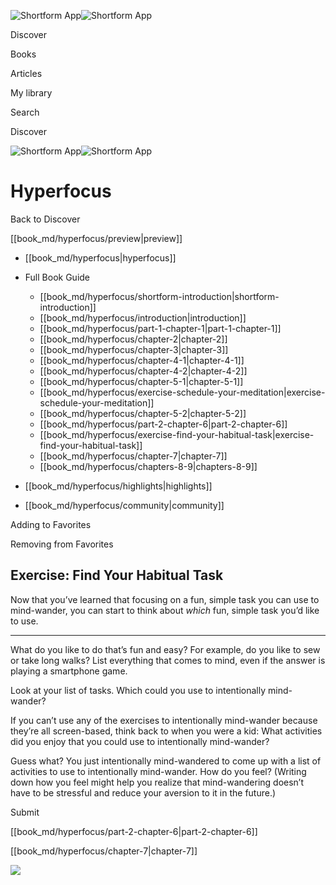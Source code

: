 ![Shortform App](/img/logo.36a2399e.svg)![Shortform App](/img/logo-dark.70c1b072.svg)

Discover

Books

Articles

My library

Search

Discover

![Shortform App](/img/logo.36a2399e.svg)![Shortform App](/img/logo-dark.70c1b072.svg)

# Hyperfocus

Back to Discover

[[book_md/hyperfocus/preview|preview]]

  * [[book_md/hyperfocus|hyperfocus]]
  * Full Book Guide

    * [[book_md/hyperfocus/shortform-introduction|shortform-introduction]]
    * [[book_md/hyperfocus/introduction|introduction]]
    * [[book_md/hyperfocus/part-1-chapter-1|part-1-chapter-1]]
    * [[book_md/hyperfocus/chapter-2|chapter-2]]
    * [[book_md/hyperfocus/chapter-3|chapter-3]]
    * [[book_md/hyperfocus/chapter-4-1|chapter-4-1]]
    * [[book_md/hyperfocus/chapter-4-2|chapter-4-2]]
    * [[book_md/hyperfocus/chapter-5-1|chapter-5-1]]
    * [[book_md/hyperfocus/exercise-schedule-your-meditation|exercise-schedule-your-meditation]]
    * [[book_md/hyperfocus/chapter-5-2|chapter-5-2]]
    * [[book_md/hyperfocus/part-2-chapter-6|part-2-chapter-6]]
    * [[book_md/hyperfocus/exercise-find-your-habitual-task|exercise-find-your-habitual-task]]
    * [[book_md/hyperfocus/chapter-7|chapter-7]]
    * [[book_md/hyperfocus/chapters-8-9|chapters-8-9]]
  * [[book_md/hyperfocus/highlights|highlights]]
  * [[book_md/hyperfocus/community|community]]



Adding to Favorites 

Removing from Favorites 

## Exercise: Find Your Habitual Task

Now that you’ve learned that focusing on a fun, simple task you can use to mind-wander, you can start to think about _which_ fun, simple task you’d like to use.

* * *

What do you like to do that’s fun and easy? For example, do you like to sew or take long walks? List everything that comes to mind, even if the answer is playing a smartphone game.

Look at your list of tasks. Which could you use to intentionally mind-wander?

If you can’t use any of the exercises to intentionally mind-wander because they’re all screen-based, think back to when you were a kid: What activities did you enjoy that you could use to intentionally mind-wander?

Guess what? You just intentionally mind-wandered to come up with a list of activities to use to intentionally mind-wander. How do you feel? (Writing down how you feel might help you realize that mind-wandering doesn’t have to be stressful and reduce your aversion to it in the future.)

Submit 

[[book_md/hyperfocus/part-2-chapter-6|part-2-chapter-6]]

[[book_md/hyperfocus/chapter-7|chapter-7]]

![](https://bat.bing.com/action/0?ti=56018282&Ver=2&mid=b58008a7-6a4c-4ef0-9e71-aca624555817&sid=49fff5b0636c11eeb9c611038afc8668&vid=4a005010636c11ee80c703d4c4a7acd5&vids=0&msclkid=N&pi=0&lg=en-US&sw=800&sh=600&sc=24&nwd=1&tl=Shortform%20%7C%20Book&p=https%3A%2F%2Fwww.shortform.com%2Fapp%2Fbook%2Fhyperfocus%2Fexercise-find-your-habitual-task&r=&lt=382&evt=pageLoad&sv=1&rn=736968)
